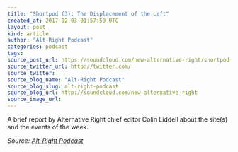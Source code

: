 ```yaml
---
title: "Shortpod (3): The Displacement of the Left"
created_at: 2017-02-03 01:57:59 UTC
layout: post
kind: article
author: "Alt-Right Podcast"
categories: podcast
tags: 
source_post_url: https://soundcloud.com/new-alternative-right/shortpod-3-the-displacement-of-the-left
source_twitter_url: http://twitter.com/
source_twitter: 
source_blog_name: "Alt-Right Podcast"
source_blog_slug: alt-right-podcast
source_blog_url: http://soundcloud.com/new-alternative-right
source_image_url: 
---
```

A brief report by Alternative Right chief editor Colin Liddell about the site(s) and the events of the week.<div class="">
    <i>Source: <a href="http://soundcloud.com/new-alternative-right">Alt-Right Podcast</a></i>
</div>

